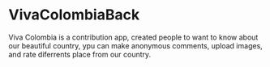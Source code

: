 # VivaColombiaBack

Viva Colombia is a contribution app, created people to want to know about our beautiful country, ypu can make anonymous comments, upload images, and rate diferrents place from our country.

